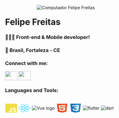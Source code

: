 <img src="https://raw.githubusercontent.com/MicaelliMedeiros/micaellimedeiros/master/image/computer-illustration.png" min-width="400px" max-width="400px" width="400px" align="right" alt="Computador Felipe Freitas">

<h1 align="left">Felipe Freitas</h1>
<h3 align="left">🧑🏻‍💻 Front-end & Mobile developer!</h3>

<h3> 🌴 Brasil, Fortaleza - CE </h3>

<h3 align="left">Connect with me:</h3>
<p align="left">
<a href="https://www.linkedin.com/in/felipefreitasa/9" target="blank"><img align="center" src="https://cdn.jsdelivr.net/npm/simple-icons@3.0.1/icons/linkedin.svg"  height="30" width="40" /></a>
<a href="https://www.instagram.com/felipefreitas.dev/" target="blank"><img align="center" src="https://cdn.jsdelivr.net/npm/simple-icons@3.0.1/icons/instagram.svg"  height="30" width="40" /></a>
</p>

<h3 align="left">Languages and Tools:</h3>
<div style="display: inline_block"><br>
  <img align="center" alt="Js" height="30" width="40" src="https://raw.githubusercontent.com/devicons/devicon/master/icons/javascript/javascript-plain.svg">
  <img align="center" alt="React" height="30" width="40" src="https://raw.githubusercontent.com/devicons/devicon/master/icons/react/react-original.svg">
  <img align="center" height="30" width="30" src="https://vuejs.org/images/logo.png" alt="Vue logo">
  <img align="center" alt="HTML" height="30" width="40" src="https://raw.githubusercontent.com/devicons/devicon/master/icons/html5/html5-original.svg">
  <img align="center" alt="CSS" height="30" width="40" src="https://raw.githubusercontent.com/devicons/devicon/master/icons/css3/css3-original.svg">
  <img align="center" src="https://www.vectorlogo.zone/logos/flutterio/flutterio-icon.svg" alt="flutter" width="30" height="30"/>
  <img  align="center" src="https://www.vectorlogo.zone/logos/dartlang/dartlang-icon.svg" alt="dart" width="30" height="30"/>
</div>


  
 

 
